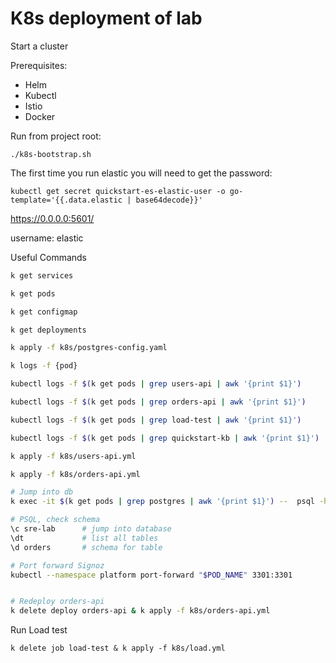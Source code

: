 # K8s deployment of lab

Start a cluster

Prerequisites:
- Helm
- Kubectl
- Istio
- Docker

Run from project root:
```
./k8s-bootstrap.sh
```

The first time you run elastic you will need to get the password:

`kubectl get secret quickstart-es-elastic-user -o go-template='{{.data.elastic | base64decode}}'`

https://0.0.0.0:5601/

username: elastic


Useful Commands
```bash
k get services

k get pods

k get configmap

k get deployments

k apply -f k8s/postgres-config.yaml

k logs -f {pod} 

kubectl logs -f $(k get pods | grep users-api | awk '{print $1}')

kubectl logs -f $(k get pods | grep orders-api | awk '{print $1}')

kubectl logs -f $(k get pods | grep load-test | awk '{print $1}')

kubectl logs -f $(k get pods | grep quickstart-kb | awk '{print $1}')

k apply -f k8s/users-api.yml

k apply -f k8s/orders-api.yml

# Jump into db
k exec -it $(k get pods | grep postgres | awk '{print $1}') --  psql -h localhost -U morpheus --password -p 5432 sre-lab

# PSQL, check schema
\c sre-lab      # jump into database
\dt             # list all tables
\d orders       # schema for table

# Port forward Signoz
kubectl --namespace platform port-forward "$POD_NAME" 3301:3301


# Redeploy orders-api
k delete deploy orders-api & k apply -f k8s/orders-api.yml
```

Run Load test
```
k delete job load-test & k apply -f k8s/load.yml
```


